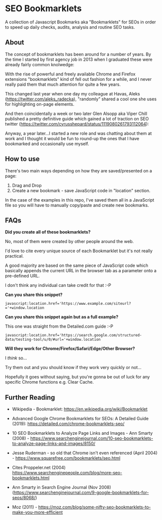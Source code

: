 # SEO Bookmarklets
A collection of Javascript Bookmarks aka "Bookmarklets" for SEOs in order to speed up daily checks, audits, analysis and routine SEO tasks.

## About

The concept of bookmarklets has been around for a number of years. By the time I started by first agency job in 2013 when I graduated these were already fairly common knolwedge:

With the rise of powerful and freely available Chrome and Firefox extensions "bookmarklets" kind of fell out fashion for a while, and I never really paid them that much attention for quite a few years. 

This changed last year when one day my colleague at Havas, Aleks (https://twitter.com/aleks_radecka), "randomly" shared a cool one she uses for highlighting on-page elements.

And then coincidentally a week or two later Glen Alsopp aka Viper Chill published a pretty definitive guide which gained a lot of traction on SEO twitter (https://twitter.com/cyrusshepard/status/1119080261793112064):

Anyway, a year later...I started a new role and was chatting about them at work and I thought it would be fun to round-up the ones that I have bookmarked and occasionally use myself.

## How to use

There's two main ways depending on how they are saved/presented on a page:

1. Drag and Drop
2. Create a new bookmark - save JavaScript code in "location" section.

In the case of the examples in this repo, I've saved them all in a JavaScript file so you will have to manually copy/paste and create new bookmarks.

## FAQs

**Did you create all of these bookmarklets?**

No, most of them were created by other people around the web.

I'd love to cite every unique source of each Bookmarklet but it's not really practical.

A good majority are based on the same piece of JavaScript code which basically appends the current URL in the browser tab as a parameter onto a pre-defined URL.

I don't think any individual can take credit for that :-P

**Can you share this snippet?**

```javascript:location.href='https://www.example.com/siteurl?='+window.location```

**Can you share this snippet again but as a full example?**

This one was straight from the Detailed.com guide :-P

```javascript:location.href='https://search.google.com/structured-data/testing-tool/u/0/#url='+window.location```

**Will they work for Chrome/Firefox/Safari/Edge/Other Browser?**

I *think* so...

Try them out and you should know if they work very quickly or not...

Hopefully it goes without saying, but you're gonna be out of luck for any specific Chrome functions e.g. Clear Cache.

## Further Reading

- Wikipedia - Bookmarklet: https://en.wikipedia.org/wiki/Bookmarklet

- Advanced Google Chrome Bookmarklets for SEOs: A Detailed Guide (2019): https://detailed.com/chrome-bookmarklets-seo/

- 10 SEO Bookmarklets to Analyze Page Links and Images - Ann Smarty (2008) - https://www.searchenginejournal.com/10-seo-bookmarklets-to-analyze-page-links-and-images/8150/

- Jesse Ruderman - so old that Chrome isn't even referenced (April 2004) - https://www.squarefree.com/bookmarklets/seo.html
- Cites Proppeler.net (2004) https://www.searchenginepeople.com/blog/more-seo-bookmarklets.html

- Ann Smarty in Search Engine Journal (Nov 2008) (https://www.searchenginejournal.com/9-google-bookmarklets-for-seos/8068/)

- Moz (2011) - https://moz.com/blog/some-nifty-seo-bookmarklets-to-make-you-more-efficient  
